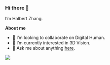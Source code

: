 ### Hi there 👋

I’m Halbert Zhang.

**About me**
- 👯 I’m looking to collaborate on Digital Human.
- 🌱 I’m currently interested in 3D Vision.
- 💬 Ask me about anything [here](https://github.com/ZhangHaibo0810/ZhangHaibo0810/issues).

<img align="center" src="https://github-readme-stats.vercel.app/api?username=ZhangHaibo0810&show_icons=true&include_all_commits=true&theme=buefy&hide_border=true" />

<!--
**ZhangHaibo0810/ZhangHaibo0810** is a ✨ _special_ ✨ repository because its `README.md` (this file) appears on your GitHub profile.

Here are some ideas to get you started:

- 🔭 I’m currently working on ...
- 🌱 I’m currently learning ...
- 👯 I’m looking to collaborate on ...
- 🤔 I’m looking for help with ...
- 💬 Ask me about ...
- 📫 How to reach me: ...
- 😄 Pronouns: ...
- ⚡ Fun fact: ...
-->
